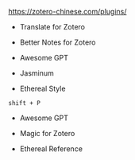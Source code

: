 https://zotero-chinese.com/plugins/

* Translate for Zotero

* Better Notes for Zotero

* Awesome GPT

* Jasminum

* Ethereal Style
```
shift + P
```

* Awesome GPT

* Magic for Zotero

* Ethereal Reference
